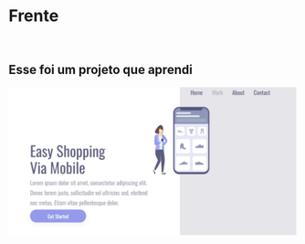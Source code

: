<h1>Frente</h1>
<br>
<h2>Esse foi um projeto que aprendi</h2>

<img src="https://github.com/leydijanelima/Frente/blob/main/Captura%20de%20tela%202024-03-27%20191253.png?raw=true"/>

